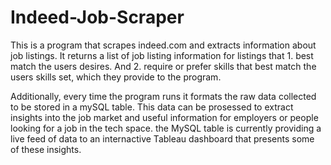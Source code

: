 # Indeed-Job-Scraper
This is a program that scrapes indeed.com and extracts information about job listings. 
It returns a list of job listing information for listings that 1. best match the users desires. And 2. require or prefer skills that best match the users skills set, which they provide to the program.

Additionally, every time the program runs it formats the raw data collected to be stored in a mySQL table. This data can be prosessed to extract insights into the job market and useful information for employers or people looking for a job in the tech space. the MySQL table is currently providing a live feed of data to an internactive Tableau dashboard that presents some of these insights. 
